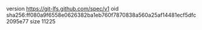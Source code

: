 version https://git-lfs.github.com/spec/v1
oid sha256:ff080a9f6558e0626382ba1eb760f7870838a560a25af14481ecf5dfc2095e77
size 11225
